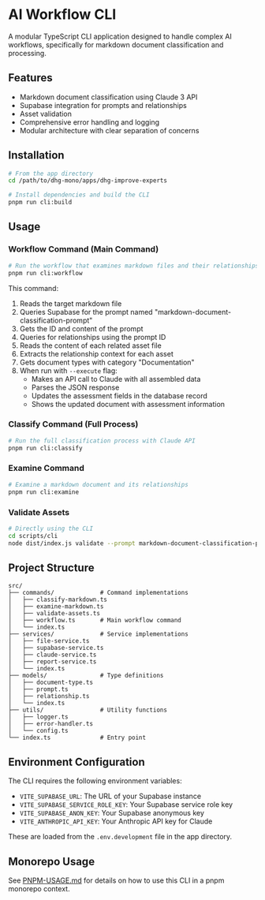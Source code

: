 # AI Workflow CLI

A modular TypeScript CLI application designed to handle complex AI workflows, specifically for markdown document classification and processing.

## Features

- Markdown document classification using Claude 3 API
- Supabase integration for prompts and relationships
- Asset validation
- Comprehensive error handling and logging
- Modular architecture with clear separation of concerns

## Installation

```bash
# From the app directory
cd /path/to/dhg-mono/apps/dhg-improve-experts

# Install dependencies and build the CLI
pnpm run cli:build
```

## Usage

### Workflow Command (Main Command)

```bash
# Run the workflow that examines markdown files and their relationships
pnpm run cli:workflow
```

This command:
1. Reads the target markdown file
2. Queries Supabase for the prompt named "markdown-document-classification-prompt"
3. Gets the ID and content of the prompt
4. Queries for relationships using the prompt ID
5. Reads the content of each related asset file
6. Extracts the relationship context for each asset
7. Gets document types with category "Documentation"
8. When run with `--execute` flag:
   - Makes an API call to Claude with all assembled data
   - Parses the JSON response
   - Updates the assessment fields in the database record
   - Shows the updated document with assessment information

### Classify Command (Full Process)

```bash
# Run the full classification process with Claude API
pnpm run cli:classify
```

### Examine Command

```bash
# Examine a markdown document and its relationships
pnpm run cli:examine
```

### Validate Assets

```bash
# Directly using the CLI
cd scripts/cli
node dist/index.js validate --prompt markdown-document-classification-prompt
```

## Project Structure

```
src/
├── commands/             # Command implementations
│   ├── classify-markdown.ts
│   ├── examine-markdown.ts
│   ├── validate-assets.ts
│   ├── workflow.ts       # Main workflow command
│   └── index.ts
├── services/             # Service implementations
│   ├── file-service.ts
│   ├── supabase-service.ts
│   ├── claude-service.ts
│   ├── report-service.ts
│   └── index.ts
├── models/               # Type definitions
│   ├── document-type.ts
│   ├── prompt.ts
│   ├── relationship.ts
│   └── index.ts
├── utils/                # Utility functions
│   ├── logger.ts
│   ├── error-handler.ts
│   └── config.ts
└── index.ts              # Entry point
```

## Environment Configuration

The CLI requires the following environment variables:

- `VITE_SUPABASE_URL`: The URL of your Supabase instance
- `VITE_SUPABASE_SERVICE_ROLE_KEY`: Your Supabase service role key
- `VITE_SUPABASE_ANON_KEY`: Your Supabase anonymous key
- `VITE_ANTHROPIC_API_KEY`: Your Anthropic API key for Claude

These are loaded from the `.env.development` file in the app directory.

## Monorepo Usage

See [PNPM-USAGE.md](./PNPM-USAGE.md) for details on how to use this CLI in a pnpm monorepo context.